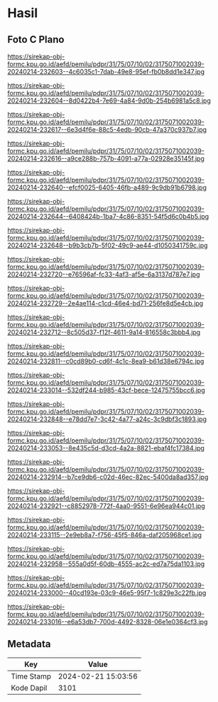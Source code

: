 # Hasil

## Foto C Plano

https://sirekap-obj-formc.kpu.go.id/aefd/pemilu/pdpr/31/75/07/10/02/3175071002039-20240214-232603--4c6035c1-7dab-49e8-95ef-fb0b8dd1e347.jpg

https://sirekap-obj-formc.kpu.go.id/aefd/pemilu/pdpr/31/75/07/10/02/3175071002039-20240214-232604--8d0422b4-7e69-4a84-9d0b-254b6981a5c8.jpg

https://sirekap-obj-formc.kpu.go.id/aefd/pemilu/pdpr/31/75/07/10/02/3175071002039-20240214-232617--6e3d4f6e-88c5-4edb-90cb-47a370c937b7.jpg

https://sirekap-obj-formc.kpu.go.id/aefd/pemilu/pdpr/31/75/07/10/02/3175071002039-20240214-232616--a9ce288b-757b-4091-a77a-02928e35145f.jpg

https://sirekap-obj-formc.kpu.go.id/aefd/pemilu/pdpr/31/75/07/10/02/3175071002039-20240214-232640--efcf0025-6405-46fb-a489-9c9db91b6798.jpg

https://sirekap-obj-formc.kpu.go.id/aefd/pemilu/pdpr/31/75/07/10/02/3175071002039-20240214-232644--6408424b-1ba7-4c86-8351-54f5d6c0b4b5.jpg

https://sirekap-obj-formc.kpu.go.id/aefd/pemilu/pdpr/31/75/07/10/02/3175071002039-20240214-232648--b9b3cb7b-5f02-49c9-ae44-d1050341759c.jpg

https://sirekap-obj-formc.kpu.go.id/aefd/pemilu/pdpr/31/75/07/10/02/3175071002039-20240214-232720--e76596af-fc33-4af3-af5e-6a3137d787e7.jpg

https://sirekap-obj-formc.kpu.go.id/aefd/pemilu/pdpr/31/75/07/10/02/3175071002039-20240214-232729--2e4ae114-c1cd-46e4-bd71-256fe8d5e4cb.jpg

https://sirekap-obj-formc.kpu.go.id/aefd/pemilu/pdpr/31/75/07/10/02/3175071002039-20240214-232712--8c505d37-f12f-4611-9a14-816558c3bbb4.jpg

https://sirekap-obj-formc.kpu.go.id/aefd/pemilu/pdpr/31/75/07/10/02/3175071002039-20240214-232811--c0cd89b0-cd6f-4c1c-8ea9-b61d38e6794c.jpg

https://sirekap-obj-formc.kpu.go.id/aefd/pemilu/pdpr/31/75/07/10/02/3175071002039-20240214-233014--532df244-b985-43cf-bece-12475755bcc6.jpg

https://sirekap-obj-formc.kpu.go.id/aefd/pemilu/pdpr/31/75/07/10/02/3175071002039-20240214-232848--e78dd7e7-3c42-4a77-a24c-3c9dbf3c1893.jpg

https://sirekap-obj-formc.kpu.go.id/aefd/pemilu/pdpr/31/75/07/10/02/3175071002039-20240214-233053--8e435c5d-d3cd-4a2a-8821-ebaf4fc17384.jpg

https://sirekap-obj-formc.kpu.go.id/aefd/pemilu/pdpr/31/75/07/10/02/3175071002039-20240214-232914--b7ce9db6-c02d-46ec-82ec-5400da8ad357.jpg

https://sirekap-obj-formc.kpu.go.id/aefd/pemilu/pdpr/31/75/07/10/02/3175071002039-20240214-232921--c8852978-772f-4aa0-9551-6e96ea944c01.jpg

https://sirekap-obj-formc.kpu.go.id/aefd/pemilu/pdpr/31/75/07/10/02/3175071002039-20240214-233115--2e9eb8a7-f756-45f5-846a-daf205968ce1.jpg

https://sirekap-obj-formc.kpu.go.id/aefd/pemilu/pdpr/31/75/07/10/02/3175071002039-20240214-232958--555a0d5f-60db-4555-ac2c-ed7a75da1103.jpg

https://sirekap-obj-formc.kpu.go.id/aefd/pemilu/pdpr/31/75/07/10/02/3175071002039-20240214-233000--40cd193e-03c9-46e5-95f7-1c829e3c22fb.jpg

https://sirekap-obj-formc.kpu.go.id/aefd/pemilu/pdpr/31/75/07/10/02/3175071002039-20240214-233016--e6a53db7-700d-4492-8328-06e1e0364cf3.jpg


## Metadata

| Key        | Value               |
| ---------- | ------------------- |
| Time Stamp | 2024-02-21 15:03:56 |
| Kode Dapil | 3101                |




